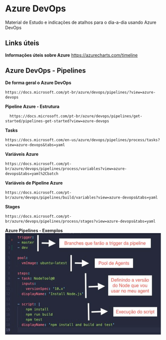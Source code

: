 # Azure DevOps
Material de Estudo e indicações de atalhos para o dia-a-dia usando Azure DevOps
## Links úteis
**Informações úteis sobre Azure**
  https://azurecharts.com/timeline

## Azure DevOps - Pipelines

**De forma geral o Azure DevOps**
```
https://docs.microsoft.com/pt-br/azure/devops/pipelines/?view=azure-devops
```
**Pipeline Azure - Estrutura**
```
  https://docs.microsoft.com/pt-br/azure/devops/pipelines/get-started/pipelines-get-started?view=azure-devops
```
**Tasks**
```
https://docs.microsoft.com/en-us/azure/devops/pipelines/process/tasks?view=azure-devops&tabs=yaml 
```
**Variáveis Azure**
```
https://docs.microsoft.com/pt-br/azure/devops/pipelines/process/variables?view=azure-devops&tabs=yaml%2Cbatch
```
**Variáveis de Pipeline Azure**
```
https://docs.microsoft.com/pt-br/azure/devops/pipelines/build/variables?view=azure-devops&tabs=yaml
```
**Stages**
```
https://docs.microsoft.com/pt-br/azure/devops/pipelines/process/stages?view=azure-devops&tabs=yaml
```

**Azure Pipelines - Exemplos**
![images](images/pipeline-example01.png)








